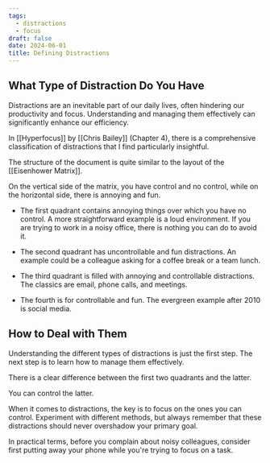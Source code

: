 ```yaml
---
tags:
  - distractions
  - focus
draft: false
date: 2024-06-01
title: Defining Distractions
---
```

## What Type of Distraction Do You Have

Distractions are an inevitable part of our daily lives, often hindering our productivity and focus. Understanding and managing them effectively can significantly enhance our efficiency.

In [[Hyperfocus]] by [[Chris Bailey]] (Chapter 4), there is a comprehensive classification of distractions that I find particularly insightful.

The structure of the document is quite similar to the layout of the [[Eisenhower Matrix]].

On the vertical side of the matrix, you have control and no control, while on the horizontal side, there is annoying and fun.

- The first quadrant contains annoying things over which you have no control. A more straightforward example is a loud environment. If you are trying to work in a noisy office, there is nothing you can do to avoid it.
  
- The second quadrant has uncontrollable and fun distractions. An example could be a colleague asking for a coffee break or a team lunch.
  
- The third quadrant is filled with annoying and controllable distractions. The classics are email, phone calls, and meetings.
  
- The fourth is for controllable and fun. The evergreen example after 2010 is social media.

## How to Deal with Them

Understanding the different types of distractions is just the first step. The next step is to learn how to manage them effectively.

There is a clear difference between the first two quadrants and the latter.

You can control the latter.

When it comes to distractions, the key is to focus on the ones you can control. Experiment with different methods, but always remember that these distractions should never overshadow your primary goal.

In practical terms, before you complain about noisy colleagues, consider first putting away your phone while you're trying to focus on a task.
